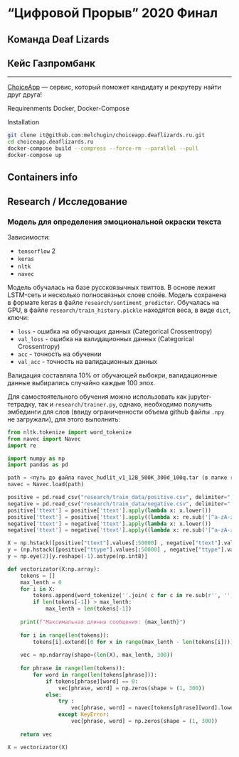 # “Цифровой Прорыв” 2020 Финал

## Команда Deaf Lizards

## Кейс Газпромбанк

-----
[ChoiceApp](https://choiceapp.deaflizards.ru) — сервис, который поможет кандидату и рекрутеру найти друг друга!

Requirenments
Docker, Docker-Compose

Installation

```sh
git clone it@github.com:melchugin/choiceapp.deaflizards.ru.git
cd choiceapp.deaflizards.ru
docker-compose build --compress --force-rm --parallel --pull
docker-compose up
```

## Containers info


## Research / Исследование

### Модель для определения эмоциональной окраски текста

Зависимости:
* `tensorflow` 2
* `keras`
* `nltk`
* `navec`

Модель обучалась на базе русскоязычных твиттов. В основе лежит LSTM-сеть и несколько полносвязных слоев слоёв. Модель сохранена в формате keras в файле `research/sentiment_predictor`. Обучалась на GPU, в файле `research/train_history.pickle` находятся веса, в виде `dict`, ключи:
* `loss` - ошибка на обучающих данных (Categorical Crossentropy)
* `val_loss` - ошибка на валидационных данных (Categorical Crossentropy)
* `acc` - точность на обучении
* `val_acc` - точность на валидационных данных

Валидация составляла 10% от обучающей выбокри, валидационные данные выбирались случайно каждые 100 эпох.

Для самостоятельного обучения можно использовать как jupyter-тетрадку, так и `research/trainer.py`, однако, необходимо получить эмбединги для слов (ввиду ограниченности объема github файлы `.npy` не загружали), для этого выполнить:

```python
from nltk.tokenize import word_tokenize
from navec import Navec
import re

import numpy as np
import pandas as pd

path = <путь до файла navec_hudlit_v1_12B_500K_300d_100q.tar (в папке research)> 
navec = Navec.load(path)

positive = pd.read_csv("research/train_data/positive.csv", delimiter=";", index_col=False)
negative = pd.read_csv("research/train_data/negative.csv", delimiter=";", index_col=False)
positive['ttext'] = positive['ttext'].apply(lambda x: x.lower())
positive['ttext'] = positive['ttext'].apply((lambda x: re.sub('[^a-zA-z0-9\s]','',x)))
negative['ttext'] = negative['ttext'].apply(lambda x: x.lower())
negative['ttext'] = negative['ttext'].apply((lambda x: re.sub('[^a-zA-z0-9\s]','',x)))

X = np.hstack([positive["ttext"].values[:50000] , negative["ttext"].values[:50000]])
y = (np.hstack([positive["ttype"].values[:50000] , negative["ttype"].values[:50000]]) + 1) / 2
y = np.eye(2)[y.reshape(-1).astype(np.int8)]

def vectorizator(X:np.array):
    tokens = []
    max_lenth = 0
    for i in X:
        tokens.append(word_tokenize(''.join( c for c in re.sub(r'', '', i) if  c not in '.,!()-:?' )))
        if len(tokens[-1]) > max_lenth:
            max_lenth = len(tokens[-1])
    
    print(f"Максимальная длинна сообщения: {max_lenth}")
    
    for i in range(len(tokens)):
        tokens[i].extend([0 for x in range(max_lenth - len(tokens[i]))])
    
    vec = np.ndarray(shape=(len(X), max_lenth, 300))
    
    for phrase in range(len(tokens)):
        for word in range(len(tokens[phrase])):
            if tokens[phrase][word] == 0:
                vec[phrase, word] = np.zeros(shape = (1, 300))
            else:
                try :
                    vec[phrase, word] = navec[tokens[phrase][word].lower()]
                except KeyError:
                    vec[phrase, word] = np.zeros(shape = (1, 300))
    
    return vec

X = vectorizator(X)
```

[Ссылка на датасет]: https://study.mokoron.com/

